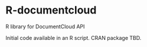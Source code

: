 # R-documentcloud
R library for DocumentCloud API

Initial code available in an R script. CRAN package TBD.
